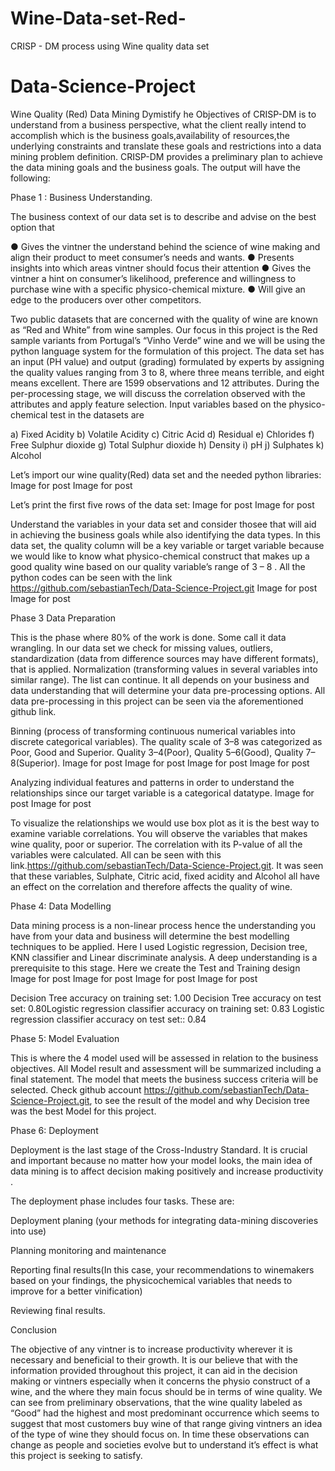 # Wine-Data-set-Red-
CRISP - DM process using Wine quality data set
# Data-Science-Project
Wine Quality (Red) Data Mining Dymistify
he Objectives of CRISP-DM is to understand from a business perspective, what the client really intend to accomplish which is the business goals,availability of resources,the underlying constraints and translate these goals and restrictions into a data mining problem definition. CRISP-DM provides a preliminary plan to achieve the data mining goals and the business goals. The output will have the following:


Phase 1 : Business Understanding.

The business context of our data set is to describe and advise on the best option that

● Gives the vintner the understand behind the science of wine making and align their product to meet consumer’s needs and wants.
● Presents insights into which areas vintner should focus their attention
● Gives the vintner a hint on consumer’s likelihood, preference and willingness to purchase wine with a specific physico-chemical mixture.
● Will give an edge to the producers over other competitors.

Two public datasets that are concerned with the quality of wine are known as “Red and White” from wine samples. Our focus in this project is the Red sample variants from Portugal’s “Vinho Verde” wine and we will be using the python language system for the formulation of this project. The data set has an input (PH value) and output (grading) formulated by experts by assigning the quality values ranging from 3 to 8, where three means terrible, and eight means excellent. There are 1599 observations and 12 attributes. During the per-processing stage, we will discuss the correlation observed with the attributes and apply feature selection. Input variables based on the physico-chemical test in the datasets are

a) Fixed Acidity b) Volatile Acidity c) Citric Acid d) Residual e) Chlorides f) Free Sulphur dioxide g) Total Sulphur dioxide h) Density i) pH j) Sulphates k) Alcohol

Let’s import our wine quality(Red) data set and the needed python libraries:
Image for post
Image for post

Let’s print the first five rows of the data set:
Image for post
Image for post

Understand the variables in your data set and consider thosee that will aid in achieving the business goals while also identifying the data types. In this data set, the quality column will be a key variable or target variable because we would like to know what physico-chemical construct that makes up a good quality wine based on our quality variable’s range of 3 – 8 . All the python codes can be seen with the link https://github.com/sebastianTech/Data-Science-Project.git
Image for post
Image for post

Phase 3 Data Preparation

This is the phase where 80% of the work is done. Some call it data wrangling. In our data set we check for missing values, outliers, standardization (data from difference sources may have different formats), that is applied. Normalization (transforming values in several variables into similar range). The list can continue. It all depends on your business and data understanding that will determine your data pre-processing options. All data pre-processing in this project can be seen via the aforementioned github link.

Binning (process of transforming continuous numerical variables into discrete categorical variables). The quality scale of 3–8 was categorized as Poor, Good and Superior. Quality 3–4(Poor), Quality 5–6(Good), Quality 7–8(Superior).
Image for post
Image for post
Image for post
Image for post

Analyzing individual features and patterns in order to understand the relationships since our target variable is a categorical datatype.
Image for post
Image for post

To visualize the relationships we would use box plot as it is the best way to examine variable correlations. You will observe the variables that makes wine quality, poor or superior. The correlation with its P-value of all the variables were calculated. All can be seen with this link.https://github.com/sebastianTech/Data-Science-Project.git. It was seen that these variables, Sulphate, Citric acid, fixed acidity and Alcohol all have an effect on the correlation and therefore affects the quality of wine.

Phase 4: Data Modelling

Data mining process is a non-linear process hence the understanding you have from your data and business will determine the best modelling techniques to be applied. Here I used Logistic regression, Decision tree, KNN classifier and Linear discriminate analysis. A deep understanding is a prerequisite to this stage. Here we create the Test and Training design
Image for post
Image for post
Image for post
Image for post

Decision Tree accuracy on training set: 1.00
 Decision Tree accuracy on test set: 0.80Logistic regression classifier accuracy on training set: 0.83
Logistic regression classifier accuracy on test set:: 0.84

Phase 5: Model Evaluation

This is where the 4 model used will be assessed in relation to the business objectives. All Model result and assessment will be summarized including a final statement. The model that meets the business success criteria will be selected. Check github account https://github.com/sebastianTech/Data-Science-Project.git, to see the result of the model and why Decision tree was the best Model for this project.

Phase 6: Deployment

Deployment is the last stage of the Cross-Industry Standard. It is crucial and important because no matter how your model looks, the main idea of data mining is to affect decision making positively and increase productivity .

The deployment phase includes four tasks. These are:

Deployment planing (your methods for integrating data-mining discoveries into use)

Planning monitoring and maintenance

Reporting final results(In this case, your recommendations to winemakers based on your findings, the physicochemical variables that needs to improve for a better vinification)

Reviewing final results.

Conclusion

The objective of any vintner is to increase productivity wherever it is necessary and beneficial to their growth. It is our believe that with the information provided throughout this project, it can aid in the decision making or vintners especially when it concerns the physio construct of a wine, and the where they main focus should be in terms of wine quality. We can see from preliminary observations, that the wine quality labeled as “Good” had the highest and most predominant occurrence which seems to suggest that most customers buy wine of that range giving vintners an idea of the type of wine they should focus on. In time these observations can change as people and societies evolve but to understand it’s effect is what this project is seeking to satisfy.
